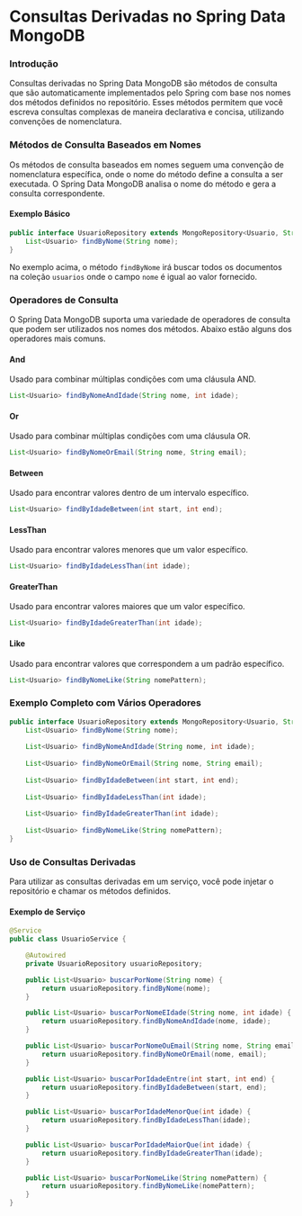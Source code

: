 # Consultas Derivadas no Spring Data MongoDB

### Introdução

Consultas derivadas no Spring Data MongoDB são métodos de consulta que são automaticamente implementados pelo Spring com base nos nomes dos métodos definidos no repositório. Esses métodos permitem que você escreva consultas complexas de maneira declarativa e concisa, utilizando convenções de nomenclatura.

### Métodos de Consulta Baseados em Nomes

Os métodos de consulta baseados em nomes seguem uma convenção de nomenclatura específica, onde o nome do método define a consulta a ser executada. O Spring Data MongoDB analisa o nome do método e gera a consulta correspondente.

#### Exemplo Básico

```java
public interface UsuarioRepository extends MongoRepository<Usuario, String> {
    List<Usuario> findByNome(String nome);
}
```

No exemplo acima, o método `findByNome` irá buscar todos os documentos na coleção `usuarios` onde o campo `nome` é igual ao valor fornecido.

### Operadores de Consulta

O Spring Data MongoDB suporta uma variedade de operadores de consulta que podem ser utilizados nos nomes dos métodos. Abaixo estão alguns dos operadores mais comuns.

#### And

Usado para combinar múltiplas condições com uma cláusula AND.

```java
List<Usuario> findByNomeAndIdade(String nome, int idade);
```

#### Or

Usado para combinar múltiplas condições com uma cláusula OR.

```java
List<Usuario> findByNomeOrEmail(String nome, String email);
```

#### Between

Usado para encontrar valores dentro de um intervalo específico.

```java
List<Usuario> findByIdadeBetween(int start, int end);
```

#### LessThan

Usado para encontrar valores menores que um valor específico.

```java
List<Usuario> findByIdadeLessThan(int idade);
```

#### GreaterThan

Usado para encontrar valores maiores que um valor específico.

```java
List<Usuario> findByIdadeGreaterThan(int idade);
```

#### Like

Usado para encontrar valores que correspondem a um padrão específico.

```java
List<Usuario> findByNomeLike(String nomePattern);
```

### Exemplo Completo com Vários Operadores

```java
public interface UsuarioRepository extends MongoRepository<Usuario, String> {
    List<Usuario> findByNome(String nome);
    
    List<Usuario> findByNomeAndIdade(String nome, int idade);
    
    List<Usuario> findByNomeOrEmail(String nome, String email);
    
    List<Usuario> findByIdadeBetween(int start, int end);
    
    List<Usuario> findByIdadeLessThan(int idade);
    
    List<Usuario> findByIdadeGreaterThan(int idade);
    
    List<Usuario> findByNomeLike(String nomePattern);
}
```

### Uso de Consultas Derivadas

Para utilizar as consultas derivadas em um serviço, você pode injetar o repositório e chamar os métodos definidos.

#### Exemplo de Serviço

```java
@Service
public class UsuarioService {

    @Autowired
    private UsuarioRepository usuarioRepository;

    public List<Usuario> buscarPorNome(String nome) {
        return usuarioRepository.findByNome(nome);
    }

    public List<Usuario> buscarPorNomeEIdade(String nome, int idade) {
        return usuarioRepository.findByNomeAndIdade(nome, idade);
    }

    public List<Usuario> buscarPorNomeOuEmail(String nome, String email) {
        return usuarioRepository.findByNomeOrEmail(nome, email);
    }

    public List<Usuario> buscarPorIdadeEntre(int start, int end) {
        return usuarioRepository.findByIdadeBetween(start, end);
    }

    public List<Usuario> buscarPorIdadeMenorQue(int idade) {
        return usuarioRepository.findByIdadeLessThan(idade);
    }

    public List<Usuario> buscarPorIdadeMaiorQue(int idade) {
        return usuarioRepository.findByIdadeGreaterThan(idade);
    }

    public List<Usuario> buscarPorNomeLike(String nomePattern) {
        return usuarioRepository.findByNomeLike(nomePattern);
    }
}
```